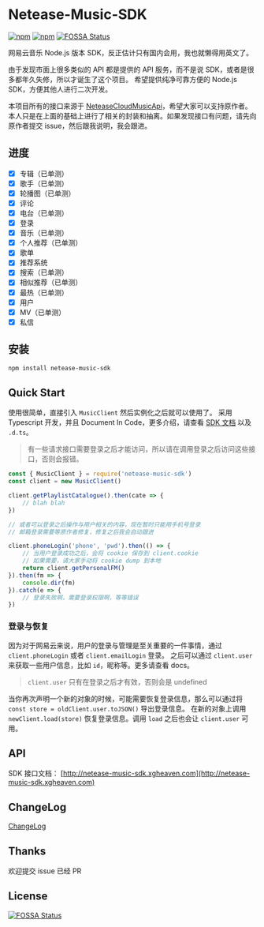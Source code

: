# Netease-Music-SDK

[![npm](https://img.shields.io/npm/v/netease-music-sdk.svg?style=flat-square)](https://github.com/XGHeaven/netease-music-sdk)
[![npm](https://img.shields.io/npm/dw/netease-music-sdk.svg?style=flat-square)](https://www.npmjs.com/package/netease-music-sdk)
[![FOSSA Status](https://app.fossa.io/api/projects/git%2Bgithub.com%2FXGHeaven%2Fnetease-music-sdk.svg?type=shield)](https://app.fossa.io/projects/git%2Bgithub.com%2FXGHeaven%2Fnetease-music-sdk?ref=badge_shield)

网易云音乐 Node.js 版本 SDK，反正估计只有国内会用，我也就懒得用英文了。

由于发现市面上很多类似的 API 都是提供的 API 服务，而不是说 SDK，或者是很多都年久失修，所以才诞生了这个项目。
希望提供纯净可靠方便的 Node.js SDK，方便其他人进行二次开发。

本项目所有的接口来源于 [NeteaseCloudMusicApi](https://github.com/Binaryify/NeteaseCloudMusicApi)，希望大家可以支持原作者。
本人只是在上面的基础上进行了相关的封装和抽离。如果发现接口有问题，请先向原作者提交 issue，然后跟我说明，我会跟进。

## 进度

- [x] 专辑（已单测）
- [x] 歌手（已单测）
- [x] 轮播图（已单测）
- [x] 评论
- [x] 电台（已单测）
- [x] 登录
- [x] 音乐（已单测）
- [x] 个人推荐（已单测）
- [x] 歌单
- [x] 推荐系统
- [x] 搜索（已单测）
- [x] 相似推荐（已单测）
- [x] 最热（已单测）
- [x] 用户
- [x] MV（已单测）
- [x] 私信

## 安装

```bash
npm install netease-music-sdk
```

## Quick Start

使用很简单，直接引入 `MusicClient` 然后实例化之后就可以使用了。
采用 Typescript 开发，并且 Document In Code，更多介绍，请查看 [SDK 文档](#API) 以及 `.d.ts`。

> 有一些请求接口需要登录之后才能访问，所以请在调用登录之后访问这些接口，否则会报错。

```typescript
const { MusicClient } = require('netease-music-sdk')
const client = new MusicClient()

client.getPlaylistCatalogue().then(cate => {
    // blah blah
})

// 或者可以登录之后操作与用户相关的内容，现在暂时只能用手机号登录
// 邮箱登录需要等原作者修复，修复之后我会自动跟进

client.phoneLogin('phone', 'pwd').then(() => {
    // 当用户登录成功之后，会将 cookie 保存到 client.cookie
    // 如果需要，请大家手动将 cookie dump 到本地
    return client.getPersonalFM()
}).then(fm => {
    console.dir(fm)
}).catch(e => {
    // 登录失败啊，需要登录权限啊，等等错误
})
```

### 登录与恢复

因为对于网易云来说，用户的登录与管理是至关重要的一件事情，通过 `client.phoneLogin` 或者 `client.emailLogin` 登录。
之后可以通过 `client.user` 来获取一些用户信息，比如 `id`，昵称等。更多请查看 docs。

> `client.user` 只有在登录之后才有效，否则会是 undefined

当你再次声明一个新的对象的时候，可能需要恢复登录信息，那么可以通过将 `const store = oldClient.user.toJSON()` 导出登录信息。
在新的对象上调用 `newClient.load(store)` 恢复登录信息。调用 `load` 之后也会让 `client.user` 可用。

## API

SDK 接口文档： [http://netease-music-sdk.xgheaven.com](http://netease-music-sdk.xgheaven.com)

## ChangeLog

[ChangeLog](CHANGELOGS.md)

## Thanks

欢迎提交 issue 已经 PR

## License
[![FOSSA Status](https://app.fossa.io/api/projects/git%2Bgithub.com%2FXGHeaven%2Fnetease-music-sdk.svg?type=large)](https://app.fossa.io/projects/git%2Bgithub.com%2FXGHeaven%2Fnetease-music-sdk?ref=badge_large)
